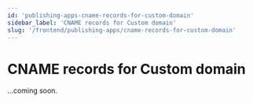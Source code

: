 ```yaml
---
id: 'publishing-apps-cname-records-for-custom-domain'
sidebar_label: 'CNAME records for Custom domain'
slug: '/frontend/publishing-apps/cname-records-for-custom-domain'
---
```


# CNAME records for Custom domain

...coming soon.

